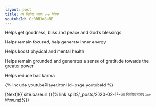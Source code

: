 ```yaml
---
layout: post
title: ওম বিরাটায় নামায ১০৮ টাইমস
youtubeId: Gc8RMJo8aBE
---
```

 
 
Helps get goodness, bliss and peace and God's blessings
 
Helps remain focused, help generate inner energy 
 
Helps boost physical and mental health 
 
Helps remain grounded and generates a sense of gratitude towards the greater power 
 
Helps reduce bad karma
 
 
 
 


{% include youtubePlayer.html id=page.youtubeId %}
 
[Next]({{ site.baseurl }}{% link  split2/_posts/2020-02-17-ওম বিরাটায় নামায ১০৮ টাইমস.md%})
 
